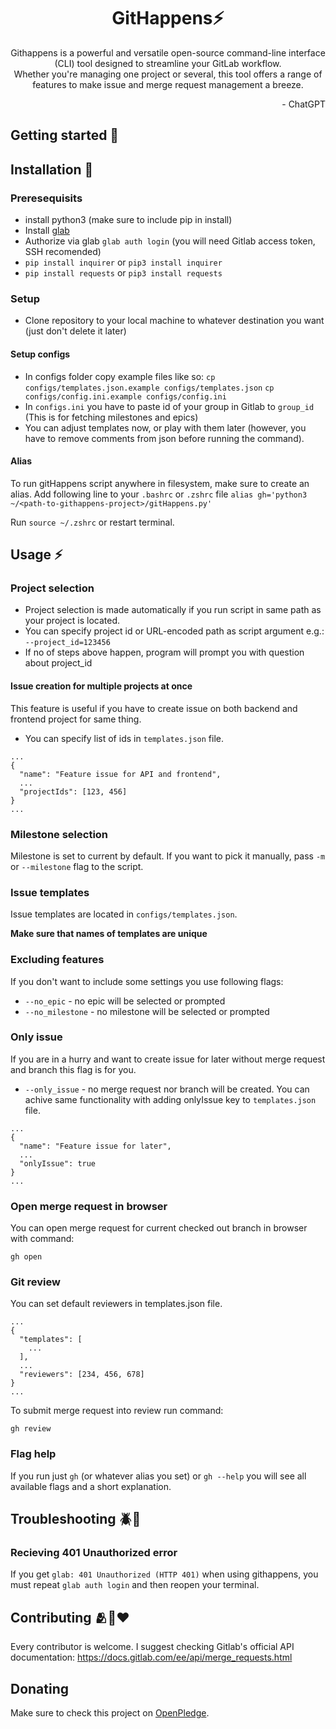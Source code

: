 <div align="center">
  <h1>GitHappens⚡</h1>

Githappens is a powerful and versatile open-source command-line interface (CLI) tool designed to streamline your GitLab workflow. <br>
Whether you're managing one project or several, this tool offers a range of features to make issue and merge request management a breeze.

  <div align="right">- ChatGPT</div>
</div>

## Getting started 🚀

## Installation 🔨

### Preresequisits

- install python3 (make sure to include pip in install)
- Install [glab](https://gitlab.com/gitlab-org/cli)
- Authorize via glab `glab auth login` (you will need Gitlab access token, SSH recomended)
- `pip install inquirer` or `pip3 install inquirer`
- `pip install requests` or `pip3 install requests`

### Setup

- Clone repository to your local machine to whatever destination you want (just don't delete it later)

#### Setup configs

- In configs folder copy example files like so:
  `cp configs/templates.json.example configs/templates.json`
  `cp configs/config.ini.example configs/config.ini`
- In `configs.ini` you have to paste id of your group in Gitlab to `group_id` (This is for fetching milestones and epics)
- You can adjust templates now, or play with them later (however, you have to remove comments from json before running the command).

#### Alias

To run gitHappens script anywhere in filesystem, make sure to create an alias.
Add following line to your `.bashrc` or `.zshrc` file
`alias gh='python3 ~/<path-to-githappens-project>/gitHappens.py'`

Run `source ~/.zshrc` or restart terminal.

## Usage ⚡

### Project selection

- Project selection is made automatically if you run script in same path as your project is located.
- You can specify project id or URL-encoded path as script argument e.g.: `--project_id=123456`
- If no of steps above happen, program will prompt you with question about project_id

#### Issue creation for multiple projects at once

This feature is useful if you have to create issue on both backend and frontend project for same thing.

- You can specify list of ids in `templates.json` file.

```
...
{
  "name": "Feature issue for API and frontend",
  ...
  "projectIds": [123, 456]
}
...
```

### Milestone selection

Milestone is set to current by default. If you want to pick it manually, pass `-m` or `--milestone` flag to the script.

### Issue templates

Issue templates are located in `configs/templates.json`.

**Make sure that names of templates are unique**

### Excluding features

If you don't want to include some settings you use following flags:

- `--no_epic` - no epic will be selected or prompted
- `--no_milestone` - no milestone will be selected or prompted

### Only issue

If you are in a hurry and want to create issue for later without merge request and branch this flag is for you.

- `--only_issue` - no merge request nor branch will be created.
  You can achive same functionality with adding onlyIssue key to `templates.json` file.

```
...
{
  "name": "Feature issue for later",
  ...
  "onlyIssue": true
}
...
```

### Open merge request in browser

You can open merge request for current checked out branch in browser with command:

```
gh open
```

### Git review

You can set default reviewers in templates.json file.

```
...
{
  "templates": [
    ...
  ],
  ...
  "reviewers": [234, 456, 678]
}
...
```

To submit merge request into review run command:

```
gh review
```

### Flag help

If you run just `gh` (or whatever alias you set) or `gh --help` you will see all available flags and a short explanation.

## Troubleshooting 🪲🔫

### Recieving 401 Unauthorized error

If you get `glab: 401 Unauthorized (HTTP 401)` when using githappens, you must repeat `glab auth login`
and then reopen your terminal.

## Contributing 🫂🫶❤️

Every contributor is welcome.
I suggest checking Gitlab's official API documentation: https://docs.gitlab.com/ee/api/merge_requests.html

## Donating

Make sure to check this project on [OpenPledge](https://app.openpledge.io/repositories/zigcBenx/gitHappens).
